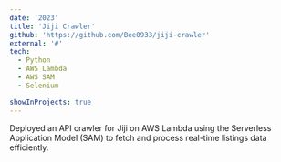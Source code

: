 ```yaml
---
date: '2023'
title: 'Jiji Crawler'
github: 'https://github.com/Bee0933/jiji-crawler'
external: '#'
tech:
  - Python
  - AWS Lambda
  - AWS SAM
  - Selenium

showInProjects: true
---
```


Deployed an API crawler for Jiji on AWS Lambda using the Serverless Application Model (SAM) to fetch and process real-time listings data efficiently.
